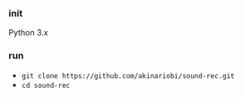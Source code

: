 ### init

Python 3.x

### run 

* `git clone https://github.com/akinariobi/sound-rec.git`
* `cd sound-rec`


